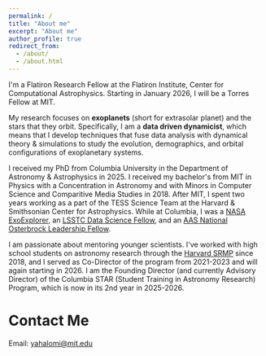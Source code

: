 ```yaml
---
permalink: /
title: "About me"
excerpt: "About me"
author_profile: true
redirect_from: 
  - /about/
  - /about.html
---
```




I'm a Flatiron Research Fellow at the Flatiron Institute, Center for Computational Astrophysics. Starting in January 2026, I will be a Torres Fellow at MIT. 

My research focuses on **exoplanets** (short for extrasolar planet) and the stars that they orbit. Specifically, I am a **data driven dynamicist**, which means that I develop techniques that fuse data analysis with dynamical theory & simulations to study the evolution, demographics, and orbital configurations of exoplanetary systems.

I received my PhD from Columbia University in the Department of Astronomy & Astrophysics in 2025. I received my bachelor's from MIT in Physics with a Concentration in Astronomy and with Minors in Computer Science and Comparitive Media Studies in 2018. After MIT, I spent two years working as a part of the TESS Science Team at the Harvard & Smithsonian Center for Astrophysics. While at Columbia, I was a [NASA ExoExplorer](https://exoplanets.nasa.gov/exep/exopag/exoexplorers/exoexplorers-welcome/), an [LSSTC Data Science Fellow](https://www.lsstcorporation.org/lincc/fellowship_program), and an [AAS National Osterbrock Leadership Fellow](https://aas.org/nolp).


I am passionate about mentoring younger scientists. I've worked with high school students on astronomy research through the [Harvard SRMP](https://projects.iq.harvard.edu/shrimp) since 2018, and I served as Co-Director of the program from 2021-2023 and will again starting in 2026. I am the Founding Director (and currently Advisory Director) of the Columbia STAR (Student Training in Astronomy Research) Program, which is now in its 2nd year in 2025-2026. 



Contact Me
======
Email: [yahalomi@mit.edu](mailto:yahalomi@mit.edu) <br>
